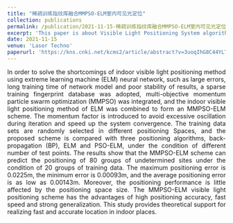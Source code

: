 ```yaml
---
title: "稀疏训练指纹库融合MMPSO-ELM室内可见光定位"
collection: publications
permalink: /publication/2021-11-15-稀疏训练指纹库融合MMPSO-ELM室内可见光定位
excerpt: 'This paper is about Visible Light Positioning System algorithm.'
date: 2021-11-15
venue: 'Laser Techno'
paperurl: 'https://kns.cnki.net/kcms2/article/abstract?v=3uoqIhG8C44YLTlOAiTRKibYlV5Vjs7iJTKGjg9uTdeTsOI_ra5_Xa_D9Emkwf8eyn_V7NyA1Mst05VZGHLWIK1OaPIlOvul&uniplatform=NZKPT'
---
```

<div style="text-align: justify;">In order to solve the shortcomings of indoor visible light positioning method using extreme learning machine (ELM) neural network, such as large errors, long training time of network model and poor stability of results, a sparse training fingerprint database was adopted, multi-objective momentum particle swarm optimization (MMPSO) was integrated, and the indoor visible light positioning method of ELM was combined to form an MMPSO-ELM scheme. The momentum factor is introduced to avoid excessive oscillation during iteration and speed up the system convergence. The training data sets are randomly selected in different positioning Spaces, and the proposed scheme is compared with three positioning algorithms, back-propagation (BP), ELM and PSO-ELM, under the condition of different number of test points. The results show that the MMPSO-ELM scheme can predict the positioning of 80 groups of undetermined sites under the condition of 20 groups of training data. The maximum positioning error is 0.0225m, the minimum error is 0.00093m, and the average positioning error is as low as 0.00143m. Moreover, the positioning performance is little affected by the positioning space size. The MMPSO-ELM visible light positioning scheme has the advantages of high positioning accuracy, fast speed and strong generalization. This study provides theoretical support for realizing fast and accurate location in indoor places.</div>



